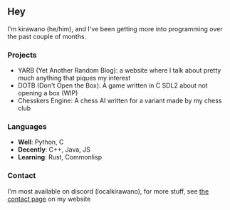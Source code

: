 ## Hey
I'm kirawano (he/him), and I've been getting more into programming over the past couple of months.

### Projects
- YARB (Yet Another Random Blog): a website where I talk about pretty much anything that piques my interest
- DOTB (Don't Open the Box): A game written in C SDL2 about not opening a box (WIP)
- Chesskers Engine: A chess AI written for a variant made by my chess club

### Languages
- **Well**: Python, C
- **Decently**: C++, Java, JS
- **Learning**: Rust, Commonlisp

### Contact
I'm most available on discord (localkirawano), for more stuff, see [the contact page](https://kirawano.github.io/contact.html) on my website

<!--
**kirawano/kirawano** is a ✨ _special_ ✨ repository because its `README.md` (this file) appears on your GitHub profile.

Here are some ideas to get you started:

- 🔭 I’m currently working on ...
- 🌱 I’m currently learning ...
- 👯 I’m looking to collaborate on ...
- 🤔 I’m looking for help with ...
- 💬 Ask me about ...
- 📫 How to reach me: ...
- 😄 Pronouns: ...
- ⚡ Fun fact: ...
-->
